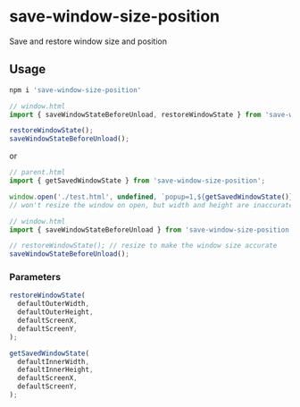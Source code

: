 # save-window-size-position

Save and restore window size and position

## Usage

```bash
npm i 'save-window-size-position'
```

```js
// window.html
import { saveWindowStateBeforeUnload, restoreWindowState } from 'save-window-size-position'

restoreWindowState();
saveWindowStateBeforeUnload();
```

or

```js
// parent.html
import { getSavedWindowState } from 'save-window-size-position';

window.open('./test.html', undefined, `popup=1,${getSavedWindowState()}`);
// won't resize the window on open, but width and height are inaccurate (not only if the user zoomed)
```

```js
// window.html
import { saveWindowStateBeforeUnload } from 'save-window-size-position'

// restoreWindowState(); // resize to make the window size accurate
saveWindowStateBeforeUnload();
```

### Parameters

```js
restoreWindowState(
  defaultOuterWidth, 
  defaultOuterHeight, 
  defaultScreenX, 
  defaultScreenY,
);

getSavedWindowState(
  defaultInnerWidth, 
  defaultInnerHeight, 
  defaultScreenX, 
  defaultScreenY,
);
```

